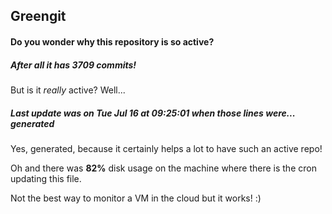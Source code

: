 ## Greengit

#### Do you wonder why this repository is so active?

##### After all it has 3709 commits!

But is it *really* active? Well...

##### Last update was on Tue Jul 16 at 09:25:01 when those lines were... generated

Yes, generated, because it certainly helps a lot to have such an active repo!

Oh and there was **82%** disk usage on the machine
where there is the cron updating this file.

Not the best way to monitor a VM in the cloud but it works! :)
